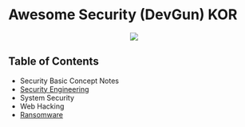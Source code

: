# Awesome Security (DevGun) KOR

<p align="center">
    <img src="https://cdn.rawgit.com/sindresorhus/awesome/d7305f38d29fed78fa85652e3a63e154dd8e8829/media/badge.svg"/>
</p>



## Table of Contents

- Security Basic Concept Notes
- [Security Engineering](https://github.com/devgunho/Awesome-Security_DevGun/tree/master/Security%20Engineering)
- System Security
- Web Hacking
- [Ransomware](https://github.com/devgunho/Awesome-Security_DevGun/tree/master/Ransomware)

